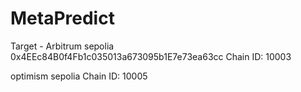 # MetaPredict


Target - Arbitrum sepolia
0x4EEc84B0f4Fb1c035013a673095b1E7e73ea63cc
Chain ID: 10003

optimism sepolia
Chain ID: 10005
